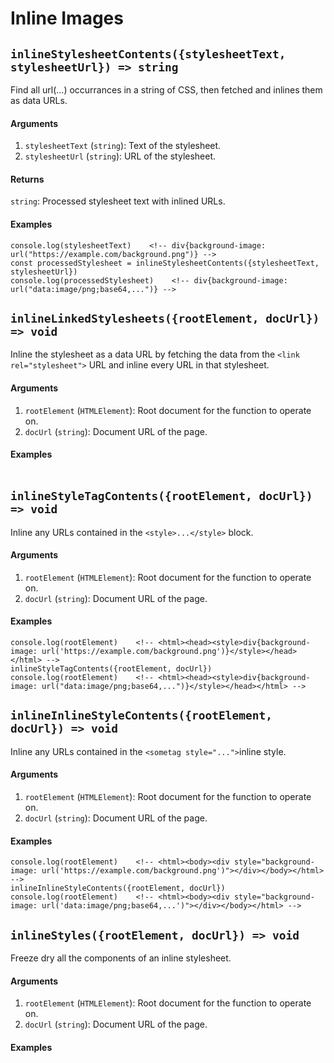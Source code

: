 # Inline Images
## `inlineStylesheetContents({stylesheetText, stylesheetUrl}) => string`
Find all url(...) occurrances in a string of CSS, then fetched and inlines them as data URLs.

#### Arguments

1. `stylesheetText` (`string`): Text of the stylesheet.
2. `stylesheetUrl` (`string`): URL of the stylesheet.

#### Returns

`string`: Processed stylesheet text with inlined URLs.

#### Examples

```es6
console.log(stylesheetText)    <!-- div{background-image: url("https://example.com/background.png")} -->
const processedStylesheet = inlineStylesheetContents({stylesheetText, stylesheetUrl})
console.log(processedStylesheet)    <!-- div{background-image: url("data:image/png;base64,...")} -->
```

## `inlineLinkedStylesheets({rootElement, docUrl}) => void`
Inline the stylesheet as a data URL by fetching the data from the ```<link rel="stylesheet">``` URL and inline every URL in that stylesheet.

#### Arguments

1. `rootElement` (`HTMLElement`): Root document for the function to operate on.
2. `docUrl` (`string`): Document URL of the page.

#### Examples

```es6
```

## `inlineStyleTagContents({rootElement, docUrl}) => void`
Inline any URLs contained in the ```<style>...</style>``` block.

#### Arguments

1. `rootElement` (`HTMLElement`): Root document for the function to operate on.
2. `docUrl` (`string`): Document URL of the page.

#### Examples

```es6
console.log(rootElement)    <!-- <html><head><style>div{background-image: url('https://example.com/background.png')}</style></head></html> -->
inlineStyleTagContents({rootElement, docUrl})
console.log(rootElement)    <!-- <html><head><style>div{background-image: url("data:image/png;base64,...")}</style></head></html> -->
```

## `inlineInlineStyleContents({rootElement, docUrl}) => void`
Inline any URLs contained in the ```<sometag style="...">```inline style.

#### Arguments

1. `rootElement` (`HTMLElement`): Root document for the function to operate on.
2. `docUrl` (`string`): Document URL of the page.

#### Examples

```es6
console.log(rootElement)    <!-- <html><body><div style="background-image: url('https://example.com/background.png')"></div></body></html> -->
inlineInlineStyleContents({rootElement, docUrl})
console.log(rootElement)    <!-- <html><body><div style="background-image: url('data:image/png;base64,...')"></div></body></html> -->
```

## `inlineStyles({rootElement, docUrl}) => void`
Freeze dry all the components of an inline stylesheet.

#### Arguments

1. `rootElement` (`HTMLElement`): Root document for the function to operate on.
2. `docUrl` (`string`): Document URL of the page.

#### Examples

```es6
```